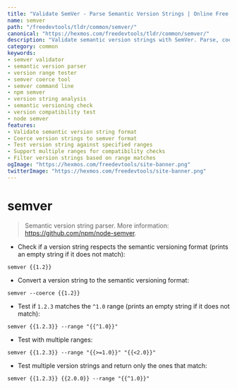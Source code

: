 ```yaml
---
title: "Validate SemVer - Parse Semantic Version Strings | Online Free DevTools by Hexmos"
name: semver
path: "/freedevtools/tldr/common/semver/"
canonical: "https://hexmos.com/freedevtools/tldr/common/semver/"
description: "Validate semantic version strings with SemVer. Parse, coerce, and test version ranges for compatibility. Free online tool, no registration required."
category: common
keywords:
- semver validator
- semantic version parser
- version range tester
- semver coerce tool
- semver command line
- npm semver
- version string analysis
- semantic versioning check
- version compatibility test
- node semver
features:
- Validate semantic version string format
- Coerce version strings to semver format
- Test version string against specified ranges
- Support multiple ranges for compatibility checks
- Filter version strings based on range matches
ogImage: "https://hexmos.com/freedevtools/site-banner.png"
twitterImage: "https://hexmos.com/freedevtools/site-banner.png"
---
```


# semver

> Semantic version string parser.
> More information: <https://github.com/npm/node-semver>.

- Check if a version string respects the semantic versioning format (prints an empty string if it does not match):

`semver {{1.2}}`

- Convert a version string to the semantic versioning format:

`semver --coerce {{1.2}}`

- Test if `1.2.3` matches the `^1.0` range (prints an empty string if it does not match):

`semver {{1.2.3}} --range "{{^1.0}}"`

- Test with multiple ranges:

`semver {{1.2.3}} --range "{{>=1.0}}" "{{<2.0}}"`

- Test multiple version strings and return only the ones that match:

`semver {{1.2.3}} {{2.0.0}} --range "{{^1.0}}"`
